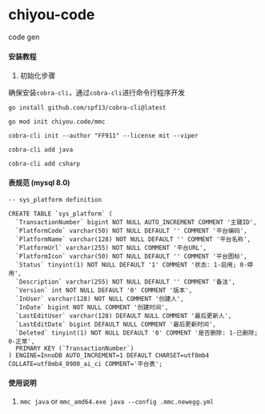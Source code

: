 # chiyou-code
code gen

#### 安装教程

1.  初始化步骤

确保安装`cobra-cli`，通过`cobra-cli`进行命令行程序开发

```shell
go install github.com/spf13/cobra-cli@latest

go mod init chiyou.code/mmc

cobra-cli init --author "FF911" --license mit --viper

cobra-cli add java

cobra-cli add csharp
```

#### 表规范 (mysql 8.0)

```
-- sys_platform definition

CREATE TABLE `sys_platform` (
  `TransactionNumber` bigint NOT NULL AUTO_INCREMENT COMMENT '主键ID',
  `PlatformCode` varchar(50) NOT NULL DEFAULT '' COMMENT '平台编码',
  `PlatformName` varchar(128) NOT NULL DEFAULT '' COMMENT '平台名称',
  `PlatformUrl` varchar(255) NOT NULL COMMENT '平台URL',
  `PlatformIcon` varchar(50) NOT NULL DEFAULT '' COMMENT '平台图标',
  `Status` tinyint(1) NOT NULL DEFAULT '1' COMMENT '状态: 1-启用; 0-停用',
  `Description` varchar(255) NOT NULL DEFAULT '' COMMENT '备注',
  `Version` int NOT NULL DEFAULT '0' COMMENT '版本',
  `InUser` varchar(128) NOT NULL COMMENT '创建人',
  `InDate` bigint NOT NULL COMMENT '创建时间',
  `LastEditUser` varchar(128) DEFAULT NULL COMMENT '最后更新人',
  `LastEditDate` bigint DEFAULT NULL COMMENT '最后更新时间',
  `Deleted` tinyint(1) NOT NULL DEFAULT '0' COMMENT '是否删除: 1-已删除; 0-正常',
  PRIMARY KEY (`TransactionNumber`)
) ENGINE=InnoDB AUTO_INCREMENT=1 DEFAULT CHARSET=utf8mb4 COLLATE=utf8mb4_0900_ai_ci COMMENT='平台表';
```

#### 使用说明

1.  `mmc java` or `mmc_amd64.exe java --config .mmc.newegg.yml`